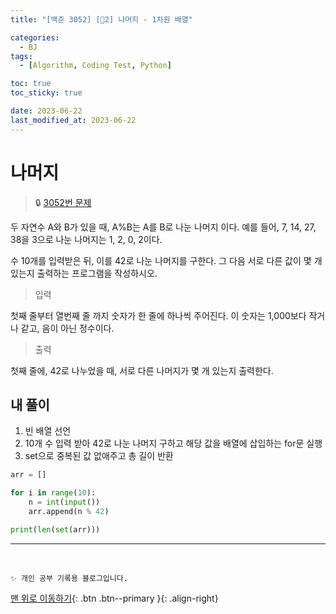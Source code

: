 ```yaml
---
title: "[백준 3052] [🤎2] 나머지 - 1차원 배열"

categories:
  - BJ
tags:
  - [Algorithm, Coding Test, Python]

toc: true
toc_sticky: true

date: 2023-06-22
last_modified_at: 2023-06-22
---
```


# 나머지

> 🔒 [3052번 문제](https://www.acmicpc.net/problem/3052)

두 자연수 A와 B가 있을 때, A%B는 A를 B로 나눈 나머지 이다. 예를 들어, 7, 14, 27, 38을 3으로 나눈 나머지는 1, 2, 0, 2이다.

수 10개를 입력받은 뒤, 이를 42로 나눈 나머지를 구한다. 그 다음 서로 다른 값이 몇 개 있는지 출력하는 프로그램을 작성하시오.

> 입력

첫째 줄부터 열번째 줄 까지 숫자가 한 줄에 하나씩 주어진다. 이 숫자는 1,000보다 작거나 같고, 음이 아닌 정수이다.

> 출력

첫째 줄에, 42로 나누었을 때, 서로 다른 나머지가 몇 개 있는지 출력한다.

## 내 풀이

1. 빈 배열 선언
2. 10개 수 입력 받아 42로 나눈 나머지 구하고 해당 값을 배열에 삽입하는 for문 실행
3. set으로 중복된 값 없애주고 총 길이 반환

```python
arr = []

for i in range(10):
    n = int(input())
    arr.append(n % 42)

print(len(set(arr)))
```

---

<br>

    ✨ 개인 공부 기록용 블로그입니다.

[맨 위로 이동하기](#){: .btn .btn--primary }{: .align-right}
